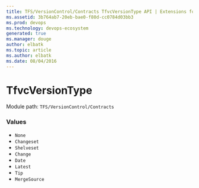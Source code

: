 ```yaml
---
title: TFS/VersionControl/Contracts TfvcVersionType API | Extensions for Azure DevOps Services
ms.assetid: 3b764ab7-20eb-bae0-f80d-cc0784d03bb3
ms.prod: devops
ms.technology: devops-ecosystem
generated: true
ms.manager: douge
author: elbatk
ms.topic: article
ms.author: elbatk
ms.date: 08/04/2016
---
```


# TfvcVersionType

Module path: `TFS/VersionControl/Contracts`

### Values

* `None` 
* `Changeset` 
* `Shelveset` 
* `Change` 
* `Date` 
* `Latest` 
* `Tip` 
* `MergeSource` 

